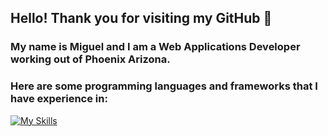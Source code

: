 ## Hello! Thank you for visiting my GitHub 👋

### My name is Miguel and I am a Web Applications Developer working out of Phoenix Arizona.

### Here are some programming languages and frameworks that I have experience in: 
[![My Skills](https://skillicons.dev/icons?i=js,html,css,cs,java,python,react,bootstrap,dotnet)](https://skillicons.dev)


